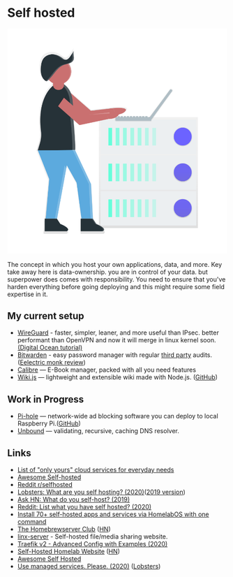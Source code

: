 # Self hosted

![](../.gitbook/assets/selfhosted.png)

The concept in which you host your own applications, data, and more. Key take away here is data-ownership. you are in control of your data. but superpower does comes with responsibility. You need to ensure that you've harden everything before going deploying and this might require some field expertise in it.

## My current setup

* [WireGuard](https://www.wireguard.com/) -  faster, simpler, leaner, and more useful than IPsec. better performant than OpenVPN and now it will merge in linux kernel soon. [\(Digital Ocean tutorial\)](https://www.digitalocean.com/community/tutorials/how-to-create-a-point-to-point-vpn-with-wireguard-on-ubuntu-16-04)
* [Bitwarden](https://bitwarden.com/) - easy password manager with regular [third party](https://cure53.de/pentest-report_bitwarden.pdf) audits. \([Eelectric monk review](https://www.electricmonk.nl/log/2018/05/01/a-short-security-review-of-bitwarden/)\)
* [Calibre](https://github.com/kovidgoyal/calibre) — E-Book manager, packed with all you need features
* [Wiki.js](https://wiki.js.org/) — lightweight and extensible wiki made with Node.js. \([GitHub](https://github.com/Requarks/wiki)\)

## Work in Progress

* [Pi-hole](https://pi-hole.net/) — network-wide ad blocking software you can deploy to local Raspberry Pi.\([GitHub](https://github.com/pi-hole)\)
* [Unbound](https://github.com/NLnetLabs/unbound) — validating, recursive, caching DNS resolver.

## Links

* [List of "only yours" cloud services for everyday needs](https://github.com/Atarity/deploy-your-own-saas#readme)
* [Awesome Self-hosted](https://github.com/awesome-selfhosted/awesome-selfhosted#readme)
* [Reddit r/selfhosted](https://www.reddit.com/r/selfhosted/)
* [Lobsters: What are you self hosting? \(2020\)](https://lobste.rs/s/c54fev/what_are_you_self_hosting_2020)\([2019 version](https://lobste.rs/s/xreuus/what_are_you_self_hosting)\)
* [Ask HN: What do you self-host? \(2019\)](https://news.ycombinator.com/item?id=21235957)
* [Reddit: List what you have self hosted? \(2020\)](https://www.reddit.com/r/selfhosted/comments/ekttx5/list_what_you_have_self_hosted/)
* [Install 70+ self-hosted apps and services via HomelabOS with one command](https://www.reddit.com/r/selfhosted/comments/fxg1lj/you_can_now_install_70_selfhosted_apps_and/)
* [The Homebrewserver Club](https://homebrewserver.club/) \([HN](https://news.ycombinator.com/item?id=23058562)\)
* [linx-server](https://demo.linx-server.net/) - Self-hosted file/media sharing website.
* [Traefik v2 - Advanced Config with Examples \(2020\)](https://www.reddit.com/r/selfhosted/comments/gz1ilc/traefik_v2_advanced_config_with_examples/)
* [Self-Hosted Homelab Website](https://hydn.dev/homelab/) \([HN](https://news.ycombinator.com/item?id=23479505)\)
* [Awesome Self Hosted](https://selfhosted.libhunt.com/)
* [Use managed services. Please. \(2020\)](http://www.mooreds.com/wordpress/archives/3358) \([Lobsters](https://lobste.rs/s/zgyrc7/use_managed_services_please)\)

